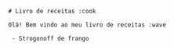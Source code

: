 

    # Livro de receitas :cook

    Olá! Bem vindo ao meu livro de receitas :wave

     - Strogonoff de frango

